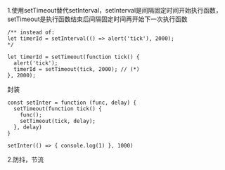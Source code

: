 1.使用setTimeout替代setInterval，setInterval是间隔固定时间开始执行函数，setTimeout是执行函数结束后间隔固定时间再开始下一次执行函数
```
/** instead of:
let timerId = setInterval(() => alert('tick'), 2000);
*/
```
```
let timerId = setTimeout(function tick() {
  alert('tick');
  timerId = setTimeout(tick, 2000); // (*)
}, 2000);
```
封装
```
const setInter = function (func, delay) {
  setTimeout(function tick() {
    func();
    setTimeout(tick, delay);
  }, delay)
}

setInter(() => { console.log(1) }, 1000)
```
2.防抖，节流
